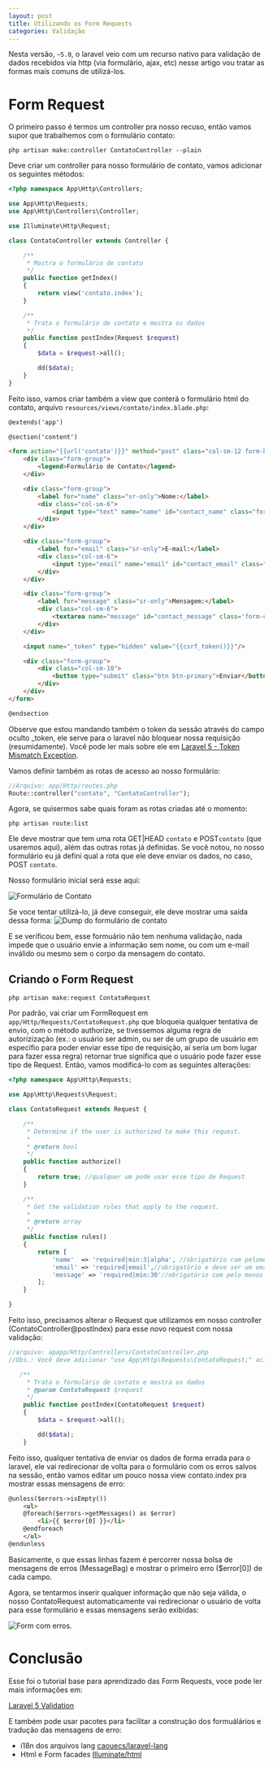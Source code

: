 ```yaml
---
layout: post
title: Utilizando os Form Requests
categories: Validação
---
```


Nesta versão, <code>~5.0</code>, o laravel veio com um recurso nativo para validação de dados recebidos via http (via formulário, ajax, etc) nesse artigo vou tratar as formas mais comuns de utilizá-los.

# Form Request

O primeiro passo é termos um controller pra nosso recuso, então vamos supor que trabalhemos com o formulário contato:

```shell
php artisan make:controller ContatoController --plain
```

Deve criar um controller para nosso formulário de contato, vamos adicionar os seguintes métodos:

```php
<?php namespace App\Http\Controllers;

use App\Http\Requests;
use App\Http\Controllers\Controller;

use Illuminate\Http\Request;

class ContatoController extends Controller {

    /**
     * Mostra o formulário de contato
     */
    public function getIndex()
    {
        return view('contato.index');
    }

    /**
     * Trata o formulário de contato e mostra os dados
     */
    public function postIndex(Request $request)
    {
        $data = $request->all();

        dd($data);
    }
}

```

Feito isso, vamos criar também a view que conterá o formulário html do contato, arquivo `resources/views/contato/index.blade.php`:

```html
@extends('app')

@section('content')

<form action="{{url('contato')}}" method="post" class="col-sm-12 form-horizontal" role="form">
    <div class="form-group">
        <legend>Formulário de Contato</legend>
    </div>

    <div class="form-group">
        <label for="name" class="sr-only">Nome:</label>
        <div class="col-sm-6">
            <input type="text" name="name" id="contact_name" class="form-control" placeholder="Digite seu nome">
        </div>
    </div>

    <div class="form-group">
        <label for="email" class="sr-only">E-mail:</label>
        <div class="col-sm-6">
            <input type="email" name="email" id="contact_email" class="form-control" placeholder="Digite seu email">
        </div>
    </div>

    <div class="form-group">
        <label for="message" class="sr-only">Mensagem:</label>
        <div class="col-sm-6">
            <textarea name="message" id="contact_message" class='form-control' rows="5" style="resize:none" placeholder="Digite sua mensagem..."></textarea>
        </div>
    </div>

    <input name="_token" type="hidden" value="{{csrf_token()}}"/>

    <div class="form-group">
        <div class="col-sm-10">
            <button type="submit" class="btn btn-primary">Enviar</button>
        </div>
    </div>
</form>

@endsection
```

Observe que estou mandando também o token da sessão através do campo oculto _token, ele serve para o laravel não bloquear nossa requisição (resumidamente). Você pode ler mais sobre ele em [Laravel 5 - Token Mismatch Exception](http://blog.vluzrmos.com.br/laravel5-token-mismatch-exception).

Vamos definir também as rotas de acesso ao nosso formulário:
```php
//Arquivo: app/Http/routes.php
Route::controller("contato", "ContatoController");
```

Agora, se quisermos sabe quais foram as rotas criadas até o momento:

```shell
php artisan route:list
```

Ele deve mostrar que tem uma rota GET|HEAD `contato` e POST`contato` (que usaremos aqui), além das outras rotas já definidas. Se você notou, no nosso formulário eu já defini qual a rota que ele deve enviar os dados, no caso, POST `contato`.

Nosso formulário inicial será esse aqui:

![Formulário de Contato](http://i.imgur.com/6pwGcvu.png)


Se voce tentar utilizá-lo, já deve conseguir, ele deve mostrar uma saída dessa forma:
![Dump do formulário de contato](http://i.imgur.com/1HYp9Mq.png) 

E se verificou bem, esse formuário não tem nenhuma validação, nada impede que o usuário envie a informação sem nome, ou com um e-mail inválido ou mesmo sem o corpo da mensagem do contato.

## Criando o Form Request

```shell
php artisan make:request ContatoRequest
```

Por padrão, vai criar um FormRequest em `app/Http/Requests/ContatoRequest.php` que bloqueia qualquer tentativa de envio, com o método authorize, se tivessemos alguma regra de autorizização (ex.: o usuário ser admin, ou ser de um grupo de usuário em específio para poder enviar esse tipo de requisição, aí seria um bom lugar para fazer essa regra) retornar true significa que o usuário pode fazer esse tipo de Request. Então, vamos modificá-lo com as seguintes alterações:

```php
<?php namespace App\Http\Requests;

use App\Http\Requests\Request;

class ContatoRequest extends Request {

    /**
     * Determine if the user is authorized to make this request.
     *
     * @return bool
     */
    public function authorize()
    {
        return true; //qualquer um pode usar esse tipo de Request
    }

    /**
     * Get the validation rules that apply to the request.
     *
     * @return array
     */
    public function rules()
    {
        return [
            'name'  => 'required|min:3|alpha', //obrigatório com pelomenos 3 caracteres alfabéticos
            'email' => 'required|email',//obrigatório e deve ser um email
            'message' => 'required|min:30'//obrigatório com pelo menos 30 caracteres
        ];
    }

}

```

Feito isso, precisamos alterar o Request que utilizamos em nosso controller (ContatoController@postIndex) para esse novo request com nossa validação:

```php 
//arquivo: apapp/Http/Controllers/ContatoController.php
//Obs.: Você deve adicionar "use App\Http\Requests\ContatoRequest;" acima da definição da classe

   /**
     * Trata o formulário de contato e mostra os dados
     * @param ContatoRequest $request
     */
    public function postIndex(ContatoRequest $request)
    {
        $data = $request->all();

        dd($data);
    }

```

Feito isso, qualquer tentativa de enviar os dados de forma errada para o laravel, ele vai redirecionar de volta para o formulário com os erros salvos na sessão, então vamos editar um pouco nossa view contato.index pra mostrar essas mensagens de erro:

```html
@unless($errors->isEmpty())
    <ul>
    @foreach($errors->getMessages() as $error)
        <li>{{ $error[0] }}</li>
    @endforeach
    </ul>
@endunless
``` 
Basicamente, o que essas linhas fazem é percorrer nossa bolsa de mensagens de erros (MessageBag) e mostrar o primeiro erro ($error[0]) de cada campo.

Agora, se tentarmos inserir qualquer informação que não seja válida, o nosso ContatoRequest automaticamente vai redirecionar o usuário de volta para esse formulário e essas mensagens serão exibidas:

![Form com erros.](http://i.imgur.com/mdEktdc.png) 

# Conclusão

Esse foi o tutorial base para aprendizado das Form Requests, voce pode ler mais informações em:

[Laravel 5 Validation](http://laravel.com/docs/5.0/validation) 

E também pode usar pacotes para facilitar a construção dos formuálários e tradução das mensagens de erro:

* i18n dos arquivos lang [caouecs/laravel-lang](https://github.com/caouecs/Laravel-lang) 
* Html e Form facades [Illuminate/html](https://github.com/illuminate/html) 
